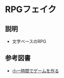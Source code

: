 # RPGフェイク

## 説明
- 文字ベースのRPG

## 参考図書
- [小一時間でゲームを作る](https://www.amazon.co.jp/%E5%B0%8F%E4%B8%80%E6%99%82%E9%96%93%E3%81%A7%E3%82%B2%E3%83%BC%E3%83%A0%E3%82%92%E3%81%A4%E3%81%8F%E3%82%8B%E2%94%80%E2%94%807%E3%81%A4%E3%81%AE%E5%AE%9A%E7%95%AA%E3%82%B2%E3%83%BC%E3%83%A0%E3%81%AE%E3%83%97%E3%83%AD%E3%82%B0%E3%83%A9%E3%83%9F%E3%83%B3%E3%82%B0%E3%82%92%E4%BD%93%E9%A8%93-WEB-DB-PRESS-plus/dp/4297127458)